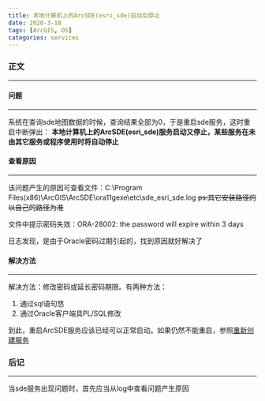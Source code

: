 ```yaml
---
title: 本地计算机上的ArcSDE(esri_sde)启动后停止
date: 2020-3-18
tags: [ArcGIS, OS]
categories: services
---
```


### 正文

---
#### 问题

---
系统在查询sde地图数据的时候，查询结果全部为0，于是重启sde服务，这时重启中断弹出：
**本地计算机上的ArcSDE(esri_sde)服务启动又停止，某些服务在未由其它服务或程序使用时将自动停止**

#### 查看原因

---
该问题产生的原因可查看文件：C:\Program Files(x86)\ArcGIS\ArcSDE\ora11gexe\etc\sde_esri_sde.log
~~ps:其它安装路径的以自己的路径为准~~

文件中提示密码失效：ORA-28002: the password will expire within 3 days

日志发现，是由于Oracle密码过期引起的，找到原因就好解决了

#### 解决方法

---
解决方法：修改密码或延长密码期限。有两种方法：
 1. 通过sql语句悠
 2. 通过Oracle客户端具PL/SQL修改
 
到此，重启ArcSDE服务应该已经可以正常启动。如果仍然不能重启，参照[重新创建服务](http://blog.bclz.work/blog/services/ArcGIS/%E5%88%9B%E5%BB%BAArcSDE%E6%9C%8D%E5%8A%A1/)

### 后记

---
当sde服务出现问题时，首先应当从log中查看问题产生原因